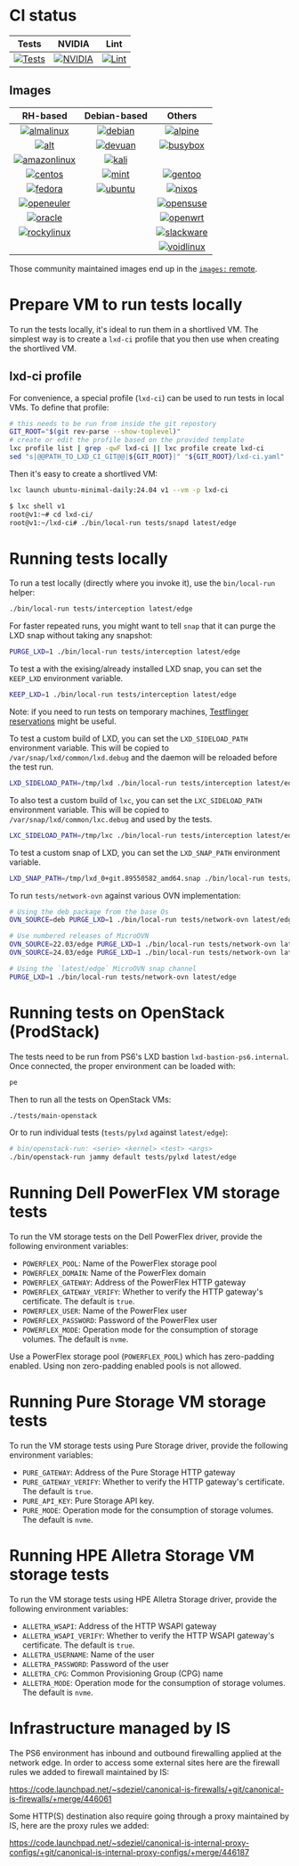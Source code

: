 # CI status

Tests | NVIDIA | Lint
:---: | :---: | :---:
[![Tests](https://github.com/canonical/lxd-ci/actions/workflows/tests.yml/badge.svg)](https://github.com/canonical/lxd-ci/actions/workflows/tests.yml) | [![NVIDIA](https://github.com/canonical/lxd-ci/actions/workflows/nvidia-test.yml/badge.svg)](https://github.com/canonical/lxd-ci/actions/workflows/nvidia-test.yml) | [![Lint](https://github.com/canonical/lxd-ci/actions/workflows/lint.yml/badge.svg)](https://github.com/canonical/lxd-ci/actions/workflows/lint.yml)

## Images

RH-based | Debian-based | Others
:---:  | :---:  | :---:
[![almalinux](https://github.com/canonical/lxd-ci/actions/workflows/image-almalinux.yml/badge.svg)](https://github.com/canonical/lxd-ci/actions/workflows/image-almalinux.yml) | [![debian](https://github.com/canonical/lxd-ci/actions/workflows/image-debian.yml/badge.svg)](https://github.com/canonical/lxd-ci/actions/workflows/image-debian.yml) | [![alpine](https://github.com/canonical/lxd-ci/actions/workflows/image-alpine.yml/badge.svg)](https://github.com/canonical/lxd-ci/actions/workflows/image-alpine.yml) | [![archlinux](https://github.com/canonical/lxd-ci/actions/workflows/image-archlinux.yml/badge.svg)](https://github.com/canonical/lxd-ci/actions/workflows/image-archlinux.yml)
[![alt](https://github.com/canonical/lxd-ci/actions/workflows/image-alt.yml/badge.svg)](https://github.com/canonical/lxd-ci/actions/workflows/image-alt.yml) | [![devuan](https://github.com/canonical/lxd-ci/actions/workflows/image-devuan.yml/badge.svg)](https://github.com/canonical/lxd-ci/actions/workflows/image-devuan.yml) | [![busybox](https://github.com/canonical/lxd-ci/actions/workflows/image-busybox.yml/badge.svg)](https://github.com/canonical/lxd-ci/actions/workflows/image-busybox.yml)
[![amazonlinux](https://github.com/canonical/lxd-ci/actions/workflows/image-amazonlinux.yml/badge.svg)](https://github.com/canonical/lxd-ci/actions/workflows/image-amazonlinux.yml) | [![kali](https://github.com/canonical/lxd-ci/actions/workflows/image-kali.yml/badge.svg)](https://github.com/canonical/lxd-ci/actions/workflows/image-kali.yml)
[![centos](https://github.com/canonical/lxd-ci/actions/workflows/image-centos.yml/badge.svg)](https://github.com/canonical/lxd-ci/actions/workflows/image-centos.yml) | [![mint](https://github.com/canonical/lxd-ci/actions/workflows/image-mint.yml/badge.svg)](https://github.com/canonical/lxd-ci/actions/workflows/image-mint.yml) | [![gentoo](https://github.com/canonical/lxd-ci/actions/workflows/image-gentoo.yml/badge.svg)](https://github.com/canonical/lxd-ci/actions/workflows/image-gentoo.yml)
[![fedora](https://github.com/canonical/lxd-ci/actions/workflows/image-fedora.yml/badge.svg)](https://github.com/canonical/lxd-ci/actions/workflows/image-fedora.yml) | [![ubuntu](https://github.com/canonical/lxd-ci/actions/workflows/image-ubuntu.yml/badge.svg)](https://github.com/canonical/lxd-ci/actions/workflows/image-ubuntu.yml) | [![nixos](https://github.com/canonical/lxd-ci/actions/workflows/image-nixos.yml/badge.svg)](https://github.com/canonical/lxd-ci/actions/workflows/image-nixos.yml)
[![openeuler](https://github.com/canonical/lxd-ci/actions/workflows/image-openeuler.yml/badge.svg)](https://github.com/canonical/lxd-ci/actions/workflows/image-openeuler.yml) | | [![opensuse](https://github.com/canonical/lxd-ci/actions/workflows/image-opensuse.yml/badge.svg)](https://github.com/canonical/lxd-ci/actions/workflows/image-opensuse.yml)
[![oracle](https://github.com/canonical/lxd-ci/actions/workflows/image-oracle.yml/badge.svg)](https://github.com/canonical/lxd-ci/actions/workflows/image-oracle.yml) | | [![openwrt](https://github.com/canonical/lxd-ci/actions/workflows/image-openwrt.yml/badge.svg)](https://github.com/canonical/lxd-ci/actions/workflows/image-openwrt.yml)
[![rockylinux](https://github.com/canonical/lxd-ci/actions/workflows/image-rockylinux.yml/badge.svg)](https://github.com/canonical/lxd-ci/actions/workflows/image-rockylinux.yml) | | [![slackware](https://github.com/canonical/lxd-ci/actions/workflows/image-slackware.yml/badge.svg)](https://github.com/canonical/lxd-ci/actions/workflows/image-slackware.yml)
 | |  | [![voidlinux](https://github.com/canonical/lxd-ci/actions/workflows/image-voidlinux.yml/badge.svg)](https://github.com/canonical/lxd-ci/actions/workflows/image-voidlinux.yml)


Those community maintained images end up in the [`images:` remote](https://images.lxd.canonical.com/).

# Prepare VM to run tests locally

To run the tests locally, it's ideal to run them in a shortlived VM. The simplest way is to create a `lxd-ci` profile that you then use when creating the shortlived VM.

## lxd-ci profile

For convenience, a special profile (`lxd-ci`) can be used to run tests in local VMs. To define that profile:

```sh
# this needs to be run from inside the git repostory
GIT_ROOT="$(git rev-parse --show-toplevel)"
# create or edit the profile based on the provided template
lxc profile list | grep -qwF lxd-ci || lxc profile create lxd-ci
sed "s|@@PATH_TO_LXD_CI_GIT@@|${GIT_ROOT}|" "${GIT_ROOT}/lxd-ci.yaml" | lxc profile edit lxd-ci
```

Then it's easy to create a shortlived VM:

```sh
lxc launch ubuntu-minimal-daily:24.04 v1 --vm -p lxd-ci
```

```sh
$ lxc shell v1
root@v1:~# cd lxd-ci/
root@v1:~/lxd-ci# ./bin/local-run tests/snapd latest/edge
```

# Running tests locally

To run a test locally (directly where you invoke it), use the `bin/local-run` helper:

```sh
./bin/local-run tests/interception latest/edge
```

For faster repeated runs, you might want to tell `snap` that it can purge the LXD snap
without taking any snapshot:

```sh
PURGE_LXD=1 ./bin/local-run tests/interception latest/edge
```

To test a with the exising/already installed LXD snap, you can set the `KEEP_LXD` environment variable.

```sh
KEEP_LXD=1 ./bin/local-run tests/interception latest/edge
```

Note: if you need to run tests on temporary machines, [Testflinger reservations](https://docs.google.com/document/d/11Kot68mnBY9Wq9DXRzTVrKpx5cMkkhBC5RrM51eyybY) might be useful.

To test a custom build of LXD, you can set the `LXD_SIDELOAD_PATH` environment variable.
This will be copied to `/var/snap/lxd/common/lxd.debug` and the daemon will be reloaded before the test run.

```sh
LXD_SIDELOAD_PATH=/tmp/lxd ./bin/local-run tests/interception latest/edge
```

To also test a custom build of `lxc`, you can set the `LXC_SIDELOAD_PATH` environment variable. 
This will be copied to `/var/snap/lxd/common/lxc.debug` and used by the tests.

```sh
LXC_SIDELOAD_PATH=/tmp/lxc ./bin/local-run tests/interception latest/edge
```

To test a custom snap of LXD, you can set the `LXD_SNAP_PATH` environment variable.

```sh
LXD_SNAP_PATH=/tmp/lxd_0+git.89550582_amd64.snap ./bin/local-run tests/interception latest/edge
```

To run `tests/network-ovn` against various OVN implementation:

```sh
# Using the deb package from the base Os
OVN_SOURCE=deb PURGE_LXD=1 ./bin/local-run tests/network-ovn latest/edge

# Use numbered releases of MicroOVN
OVN_SOURCE=22.03/edge PURGE_LXD=1 ./bin/local-run tests/network-ovn latest/edge
OVN_SOURCE=24.03/edge PURGE_LXD=1 ./bin/local-run tests/network-ovn latest/edge

# Using the `latest/edge` MicroOVN snap channel
PURGE_LXD=1 ./bin/local-run tests/network-ovn latest/edge
```

# Running tests on OpenStack (ProdStack)

The tests need to be run from PS6's LXD bastion `lxd-bastion-ps6.internal`. Once connected, the proper environment can be loaded with:

```sh
pe
```

Then to run all the tests on OpenStack VMs:

```sh
./tests/main-openstack
```

Or to run individual tests (`tests/pylxd` against `latest/edge`):

```sh
# bin/openstack-run: <serie> <kernel> <test> <args>
./bin/openstack-run jammy default tests/pylxd latest/edge
```

# Running Dell PowerFlex VM storage tests

To run the VM storage tests on the Dell PowerFlex driver, provide the following environment variables:

* `POWERFLEX_POOL`: Name of the PowerFlex storage pool
* `POWERFLEX_DOMAIN`: Name of the PowerFlex domain
* `POWERFLEX_GATEWAY`: Address of the PowerFlex HTTP gateway
* `POWERFLEX_GATEWAY_VERIFY`: Whether to verify the HTTP gateway's certificate. The default is `true`.
* `POWERFLEX_USER`: Name of the PowerFlex user
* `POWERFLEX_PASSWORD`: Password of the PowerFlex user
* `POWERFLEX_MODE`: Operation mode for the consumption of storage volumes. The default is `nvme`.

Use a PowerFlex storage pool (`POWERFLEX_POOL`) which has zero-padding enabled.
Using non zero-padding enabled pools is not allowed.

# Running Pure Storage VM storage tests

To run the VM storage tests using Pure Storage driver, provide the following environment variables:

* `PURE_GATEWAY`: Address of the Pure Storage HTTP gateway
* `PURE_GATEWAY_VERIFY`: Whether to verify the HTTP gateway's certificate. The default is `true`.
* `PURE_API_KEY`: Pure Storage API key.
* `PURE_MODE`: Operation mode for the consumption of storage volumes. The default is `nvme`.

# Running HPE Alletra Storage VM storage tests

To run the VM storage tests using HPE Alletra Storage driver, provide the following environment variables:

* `ALLETRA_WSAPI`: Address of the HTTP WSAPI gateway
* `ALLETRA_WSAPI_VERIFY`: Whether to verify the HTTP WSAPI gateway's certificate. The default is `true`.
* `ALLETRA_USERNAME`: Name of the user
* `ALLETRA_PASSWORD`: Password of the user
* `ALLETRA_CPG`: Common Provisioning Group (CPG) name
* `ALLETRA_MODE`: Operation mode for the consumption of storage volumes. The default is `nvme`.

# Infrastructure managed by IS

The PS6 environment has inbound and outbound firewalling applied at the network edge. In order to access some external sites here are the firewall rules we added to firewall maintained by IS:

https://code.launchpad.net/~sdeziel/canonical-is-firewalls/+git/canonical-is-firewalls/+merge/446061

Some HTTP(S) destination also require going through a proxy maintained by IS, here are the proxy rules we added:

https://code.launchpad.net/~sdeziel/canonical-is-internal-proxy-configs/+git/canonical-is-internal-proxy-configs/+merge/446187
